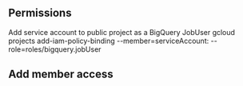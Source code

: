 ## Permissions 
Add service account to public project as a BigQuery JobUser
gcloud projects add-iam-policy-binding <public-project-id> --member=serviceAccount:<service-account-email> --role=roles/bigquery.jobUser

## Add member access
